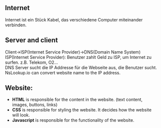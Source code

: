## Internet
Internet ist ein Stück Kabel, das verschiedene Computer miteinander verbinden.

## Server and client
Client->ISP(Internet Service Provider)->DNS(Domain Name System)<br>
ISP(Internet Service Provider): Benutzer zahlt Geld zu ISP, um Internet zu surfen. z.B. Telekom, O2...<br>
DNS Server sucht die IP Addresse für die Webseite aus, die Benutzer sucht.<br>
NsLookup.io can convert website name to the IP address.<br>

## Website:
- **HTML** is responsible for the content in the website. (text content, images, buttons, links)<br>
- **CSS** is responsible for styling the website. It decides how the website will look.<br>
- **Javascript** is responsible for the functionality of the website.<br>



